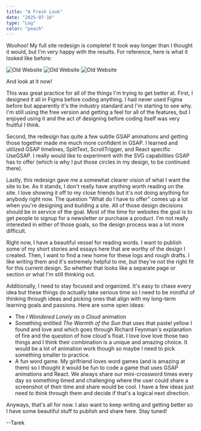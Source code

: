 ```yaml
---
title: "A Fresh Look"
date: "2025-07-16"
type: "Log"
color: "peach"
---
```


Woohoo! My full site redesign is complete! It took way longer than I thought it would, but I'm very happy with the results. For reference, here is what it looked like before:

![Old Website](/images/archive/IMG_0654.png)
![Old Website](/images/archive/IMG_0655.png)
![Old Website](/images/archive/IMG_0656.png)

And look at it now! 

This was great practice for all of the things I'm trying to get better at. First, I designed it all in Figma before coding anything. I had never used Figma before but apparently it's the industry standard and I'm starting to see why. I'm still using the free version and getting a feel for all of the features, but I enjoyed using it and the act of designing before coding itself was very fruitful I think.

Second, the redesign has quite a few subtle GSAP animations and getting those together made me much more confident in GSAP. I learned and utilized GSAP timelines, SplitText, ScrollTrigger, and React specific UseGSAP. I really would like to experiment with the SVG capabilities GSAP has to offer (which is why I put those circles in my design, to be continued there).

Lastly, this redesign gave me a somewhat clearer vision of what I want the site to be. As it stands, I don't really have anything worth reading on the site. I love showing it off to my close friends but it's not doing anything for anybody right now. The question "What do I have to offer" comes up a lot when you're designing and building a site. All of those design decisions should be in service of the goal. Most of the time for websites the goal is to get people to signup for a newsletter or purchase a product. I'm not really interested in either of those goals, so the design process was a lot more difficult. 

Right now, I have a beautiful vessel for reading words. I want to publish some of my short stories and essays here that are worthy of the design I created. Then, I want to find a new home for these logs and rough drafts. I like writing them and it's extremely helpful to me, but they're not the right fit for this current design. So whether that looks like a separate page or section or what I'm still thinking out. 

Additionally, I need to stay focused and organized. It's easy to chase every idea but these things do actually take serious time so I need to be mindful of thinking through ideas and picking ones that align with my long-term learning goals and passions. Here are some open ideas:

- The *I Wondered Lonely as a Cloud* animation
- Something entitled *The Warmth of the Sun* that uses that pastel yellow I found and love and which goes through Richard Feynman's explanation of fire and the question of how cloud's float. I love love love those two things and I think their combination is a unique and amazing choice. It would be a lot of animation work though so maybe I need to pick something smaller to practice.
- A fun word game. My girlfriend loves word games (and is amazing at them) so I thought it would be fun to code a game that uses GSAP animations and React. We always share our mini-crossword times every day so something timed and challenging where the user could share a screenshot of their time and share would be cool. I have a few ideas just need to think through them and decide if that's a logical next direction. 

Anyways, that's all for now. I also want to keep writing and getting better so I have some beautiful stuff to publish and share here. Stay tuned!

--Tarek
